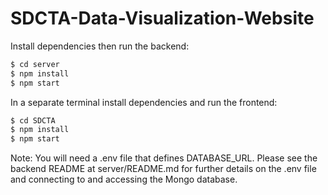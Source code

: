 # SDCTA-Data-Visualization-Website
Install dependencies then run the backend:
```bash
$ cd server
$ npm install
$ npm start
```

In a separate terminal install dependencies and run the frontend:
```bash
$ cd SDCTA
$ npm install
$ npm start
```
Note: You will need a .env file that defines DATABASE_URL. Please see the backend README at server/README.md for further details on the .env file and connecting to and accessing the Mongo database.
